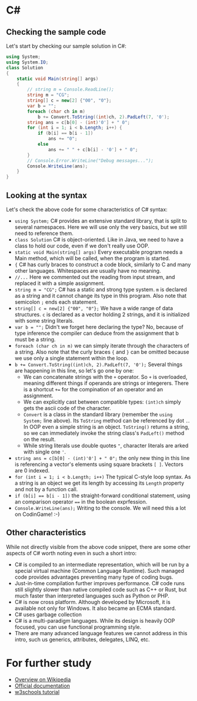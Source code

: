 # C#

## Checking the sample code

Let's start by checking our sample solution in C#:

```C# runnable
using System;
using System.IO;
class Solution
{
    static void Main(string[] args)
    {
        // string m = Console.ReadLine();
        string m = "CG";
        string[] c = new[2] {"00", "0"};
        var b = "";
        foreach (char ch in m)
            b += Convert.ToString((int)ch, 2).PadLeft(7, '0');
        string ans = c[b[0] - (int)'0'] + " 0";
        for (int i = 1; i < b.Length; i++) {
            if (b[i] == b[i - 1])
                ans += "0";
            else
                ans += " " + c[b[i] - '0'] + " 0";
        }
        // Console.Error.WriteLine("Debug messages...");
        Console.WriteLine(ans);
    }
}
```

## Looking at the syntax

Let's check the above code for some characteristics of C# syntax:

- `using System;` C# provides an extensive standard library, that is split to several namespaces. Here we will use only the very basics, but we still need to reference them.
- `class Solution` C# is object-oriented. Like in Java, we need to have a class to hold our code, even if we don't really use OOP.
- `static void Main(string[] args)` Every executable program needs a Main method, which will be called, when the program is started.
- `{` C# has curly braces to construct a code block, similarly to C and many other languages. Whitespaces are usually have no meaning.
- `//...` Here we commented out the reading from input stream, and replaced it with a simple assignment.
- `string m = "CG";` C# has a static and strong type system. `m` is declared as a string and it cannot change its type in this program. Also note that semicolon `;` ends each statement.
- `string[] c = new[2] {"00", "0"};` We have a wide range of data structures. `c` is declared as a vector holding 2 strings, and it is initialized with some string literals.
- `var b = "";` Didn't we forget here declaring the type? No, because of type inference the compiler can deduce from the assignment that b must be a string.
- `foreach (char ch in m)` we can simply iterate through the characters of a string. Also note that the curly braces `{` and `}` can be omitted because we use only a single statement within the loop.
- `b += Convert.ToString((int)ch, 2).PadLeft(7, '0');` Several things are happening in this line, so let's go one by one:
  + We can concatenate strings with the `+` operator. So `+` is overloaded, meaning different things if operands are strings or integerers. There is a shortcut `+=` for the compination of an operator and an assignment.
  + We can explicitly cast between compatible types: `(int)ch` simply gets the ascii code of the character.
  + `Convert` is a class in the standard library (remember the `using System;` line above). Its `ToString` method can be referenced by dot `.`. In OOP even a simple string is an object. `ToString()` returns a string, so we can immediately invoke the string class's `PadLeft()` method on the result.
  + While string literals use double quotes `"`, character literals are arked with single one `'`.
- `string ans = c[b[0] - (int)'0'] + " 0";` the only new thing in this line is referencing a vector's elements using square brackets `[ ]`. Vectors are 0 indexed.
- `for (int i = 1; i < b.Length; i++)` The typical C-style loop syntax. As a string is an object we get its length by accessing its `Length` property and not by a function call.
- `if (b[i] == b[i - 1])` the straight-forward conditional statement, using an comparison operator `==` in the boolean exprfession.
- `Console.WriteLine(ans);` Writing to the console. We will need this a lot on CodinGame! :-)

## Other characteristics

While not directly visible from the above code snippet, there are some other aspects of C# worth noting even in such a short intro:

- C# is compiled to an intermediate representation, which will be run by a special virtual machine (Common Language Runtime). Such managed code provides advantages preventing many type of coding bugs.
- Just-in-time compilation further improves performance. C# code runs still slightly slower than native compiled code such as C++ or Rust, but much faster than interpreted languages such as Python or PHP.
- C# is now cross platform. Although developed by Microsoft, it is available not only for Windows. It also became an ECMA standard.
- C# uses garbage collection
- C# is a multi-paradigm languages. While its design is heavily OOP focused, you can use functional programming style.
- There are many advanced language features we cannot address in this intro, such us generics, attributes, delegates, LINQ, etc.

# For further study

- [Overview on Wikipedia](https://en.wikipedia.org/wiki/C_Sharp_(programming_language))
- [Official documentation](https://docs.microsoft.com/en-us/dotnet/csharp/)
- [w3schools tutorial](https://www.w3schools.com/cs/)
